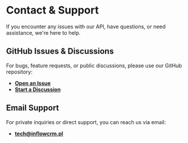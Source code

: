 # Contact & Support

If you encounter any issues with our API, have questions, or need assistance, we're here to help.

## GitHub Issues & Discussions

For bugs, feature requests, or public discussions, please use our GitHub repository:

- **[Open an Issue](https://github.com/InflowCRM/public-api-docs/issues)**
- **[Start a Discussion](https://github.com/InflowCRM/public-api-docs/discussions)**

## Email Support

For private inquiries or direct support, you can reach us via email:

- **[tech@inflowcrm.pl](mailto:tech@inflowcrm.pl)**